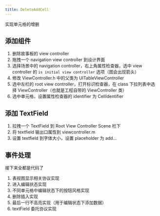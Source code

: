 ```yaml
---
title: DeleteAddCell
---
```


实现单元格的增删

## 添加组件

1. 删除故事板的 view controller
2. 拖拽一个  navigation view controller 到设计界面
3. 选择场景中的  navigation controller，右上角属性检查器，选中 view controller 的 `is initial view controller` 选项（图会出现箭头）
4. 修改 ViewController.h 中的父类为 UITableViewController
5. 选中左栏的 root view controller，打开标识检查器，在 class 下拉列表中选择 ViewController（也就是工程自带的 ViewController 类）
6. 选中单元格，设置属性检查器的 identifier 为 CellIdentifier

## 添加 TextField

1. 拉拽一个 TextField 到 Root View Controller Scene 栏下
2.  将 textfield 输出口属性到 viewcontroller.m
3. 设置 textfield 到字体大小，设置 placeholder 为 add...

## 事件处理

接下来全都是代码了

1. 表视图显示相关协议实现
2. 进入编辑状态实现
3. 不同单元格中编辑状态下的按钮风格实现
4. 删除插入实现
5. 最后一行不高亮实现（用于编辑状态下添加数据）
6. textField 委托协议实现



